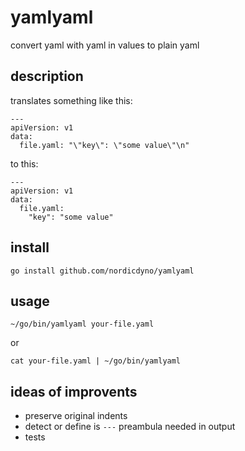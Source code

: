 # yamlyaml

convert yaml with yaml in values to plain yaml


## description

translates something like this:

    ---
    apiVersion: v1
    data:
      file.yaml: "\"key\": \"some value\"\n"

to this:

    ---
    apiVersion: v1
    data:
      file.yaml:
        "key": "some value"


## install

    go install github.com/nordicdyno/yamlyaml

## usage

    ~/go/bin/yamlyaml your-file.yaml

or

    cat your-file.yaml | ~/go/bin/yamlyaml


## ideas of improvents

* preserve original indents
* detect or define is `---` preambula needed in output
* tests
